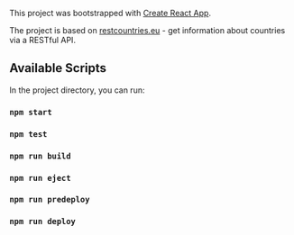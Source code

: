 This project was bootstrapped with [Create React App](https://github.com/facebook/create-react-app).

The project is based on [restcountries.eu](https://restcountries.eu) - get information about countries via a RESTful API.

## Available Scripts

In the project directory, you can run:

### `npm start`
### `npm test`
### `npm run build`
### `npm run eject`
### `npm run predeploy`
### `npm run deploy`
